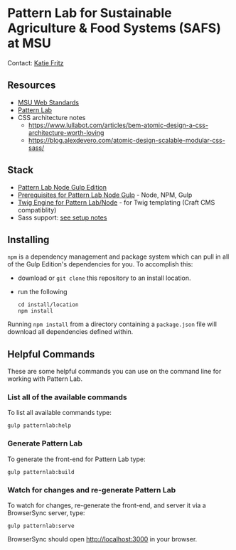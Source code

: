 # Pattern Lab for Sustainable Agriculture & Food Systems (SAFS) at MSU

Contact: [Katie Fritz](http://katiemfritz.com)

## Resources
- [MSU Web Standards](http://cabs.msu.edu/web/msu-web-standards.html#sResources)
- [Pattern Lab](https://patternlab.io)
- CSS architecture notes
  - https://www.lullabot.com/articles/bem-atomic-design-a-css-architecture-worth-loving
  - https://blog.alexdevero.com/atomic-design-scalable-modular-css-sass/

## Stack

- [Pattern Lab Node Gulp Edition](https://github.com/pattern-lab/edition-node-gulp)
- [Prerequisites for Pattern Lab Node Gulp](https://github.com/pattern-lab/edition-node-gulp#prerequisites) - Node, NPM, Gulp
- [Twig Engine for Pattern Lab/Node](https://github.com/pattern-lab/patternengine-node-twig) - for Twig templating (Craft CMS compatiblity)
- Sass support: [see setup notes](https://gist.github.com/KatieMFritz/38dda99e71bb7cef7afa2ff57f63f2f4)


## Installing

`npm` is a dependency management and package system which can pull in all of the Gulp Edition's dependencies for you. To accomplish this:

* download or `git clone` this repository to an install location.

* run the following

    ```
    cd install/location
    npm install
    ```

Running `npm install` from a directory containing a `package.json` file will download all dependencies defined within.


## Helpful Commands

These are some helpful commands you can use on the command line for working with Pattern Lab.

### List all of the available commands

To list all available commands type:

    gulp patternlab:help

### Generate Pattern Lab

To generate the front-end for Pattern Lab type:

    gulp patternlab:build

### Watch for changes and re-generate Pattern Lab

To watch for changes, re-generate the front-end, and server it via a BrowserSync server,  type:

    gulp patternlab:serve

BrowserSync should open [http://localhost:3000](http://localhost:3000) in your browser.
